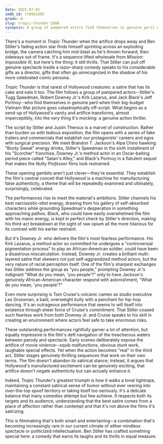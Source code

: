 ```yaml
---
date: 2025-07-01
imdb_id: tt0942385
grade: A-
slug: tropic-thunder-2008
synopsis: A group of pampered actors find themselves in genuine peril when their big-budget Vietnam War picture goes catastrophically off-script.
---
```


There's a moment in _Tropic Thunder_ when the artifice drops away and Ben Stiller's fading action star finds himself sprinting across an exploding bridge, the camera catching him mid-blast as he's thrown forward, then sideways out of frame. It's a sequence lifted wholesale from _Mission: Impossible III_, but here's the thing: it still thrills. That Stiller can pull off genuine spectacle inside a razor-sharp comedy speaks to his considerable gifts as a director, gifts that often go unrecognized in the shadow of his more celebrated comic persona.

_Tropic Thunder_ is that rarest of Hollywood creatures: a satire that has its cake and eats it too. The film follows a group of pampered actors--Stiller's Tugg Speedman, Robert Downey Jr.'s Kirk Lazarus, and Jack Black's Jeff Portnoy--who find themselves in genuine peril when their big-budget Vietnam War picture goes catastrophically off-script. What begins as a send-up of Hollywood's vanity and artifice transforms, almost imperceptibly, into the very thing it's mocking: a genuine action thriller.

The script by Stiller and Justin Theroux is a marvel of construction. Rather than burden us with tedious exposition, the film opens with a series of fake trailers and commercials that establish our protagonists' careers and egos with surgical precision. We meet Brandon T. Jackson's Alpa Chino hawking "Booty Sweat" energy drinks, Stiller's Speedman in the sixth installment of his "Scorcher" franchise, Downey Jr.'s method actor in an Oscar-baiting period piece called "Satan's Alley," and Black's Portnoy in a flatulent sequel that makes the _Nutty Professor_ films look restrained.

These opening gambits aren't just clever—they're essential. They establish the film's central conceit that Hollywood is a machine for manufacturing false authenticity, a theme that will be repeatedly examined and ultimately, surprisingly, celebrated.

The performances rise to meet the material's ambitions. Stiller channels his best narcissistic-idiot energy, drawing from his gallery of self-absorbed characters while grounding Speedman's desperation in something approaching pathos. Black, who could have easily overwhelmed the film with his manic energy, is kept in perfect check by Stiller's direction, making his third-act breakdown at the sight of raw opium all the more hilarious for its contrast with his earlier restraint.

But it's Downey Jr. who delivers the film's most fearless performance. His Kirk Lazarus, a method actor so committed he undergoes a "controversial pigmentation process" to play an African-American soldier, could have been a disastrous miscalculation. Instead, Downey Jr. creates a brilliant multi-layered satire that skewers not just self-aggrandized method actors, but the very nature of racial perception itself. One of the film's sharpest exchanges has Stiller address the group as "you people," prompting Downey Jr.'s indignant "What do you mean, 'you people'?" only to have Jackson's genuinely African-American character respond with astonishment, "What do _you_ mean, 'you people'?"

Even more surprising is Tom Cruise's volcanic cameo as studio executive Les Grossman, a bald, overweight bully with a penchant for hip-hop dancing. It's an outrageous performance that seems to will itself into existence through sheer force of Cruise's commitment. That Stiller coaxed such fearless work from both Downey Jr. and Cruise speaks to his skill in creating an environment where actors feel safe to take enormous risks.

These outstanding performances rightfully garner a lot of attention, but equally impressive is the film's deft navigation of the treacherous waters between parody and spectacle. Early scenes deliberately expose the artifice of movie violence--squib malfunctions, obvious stunt work, laughable special effects. Yet when the action becomes "real" in the third act, Stiller stages genuinely thrilling sequences that work on their own terms. The film doesn't abandon its satirical stance; instead, it argues that Hollywood's manufactured excitement can be genuinely exciting, that artifice doesn't negate authenticity but can actually enhance it.

Indeed, _Tropic Thunder_'s greatest triumph is how it walks a tonal tightrope, maintaining a constant satirical sense of humor without ever veering into over-the-top spoof territory or taking itself too seriously. It's a delicate balance that many comedies attempt but few achieve. It respects both its targets and its audience, understanding that the best satire comes from a place of affection rather than contempt and that it's not above the films it's satirizing.

This is filmmaking that's both smart and entertaining--a combination that's becoming increasingly rare in our current climate of either mindless spectacle or politicized intellectualism. Ben Stiller has crafted something special here: a comedy that earns its laughs and its thrills in equal measure.